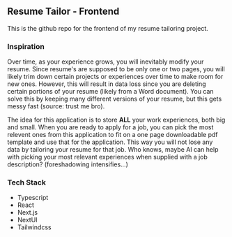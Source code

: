 ## Resume Tailor - Frontend

This is the github repo for the frontend of my resume tailoring project.

### Inspiration
Over time, as your experience grows, you will inevitably modify your resume. Since resume's are supposed to be only one or two pages, you will likely trim down certain projects or experiences over time to make room for new ones. However, this will result in data loss since you are deleting certain portions of your resume (likely from a Word document). You can solve this by keeping many different versions of your resume, but this gets messy fast (source: trust me bro). 

The idea for this application is to store **ALL** your work experiences, both big and small. When you are ready to apply for a job, you can pick the most relevent ones from this application to fit on a one page downloadable pdf template and use that for the application. This way you will not lose any data by tailoring your resume for that job. Who knows, maybe AI can help with picking your most relevant experiences when supplied with a job description? (foreshadowing intensifies...)

### Tech Stack
- Typescript
- React
- Next.js
- NextUI
- Tailwindcss